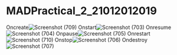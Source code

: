 # MADPractical_2_21012012019
Oncreate![Screenshot (709)](https://user-images.githubusercontent.com/108799765/187068774-b065eb68-fe85-4e20-a10a-96e09d138078.png)
Onstart![Screenshot (703)](https://user-images.githubusercontent.com/108799765/187068584-f4afc27d-e2f2-4220-b04f-b4fb959eba50.png)
Onresume![Screenshot (704)](https://user-images.githubusercontent.com/108799765/187068602-00c44d62-f078-474d-a422-10b88c4f3e69.png)
Onpause![Screenshot (705)](https://user-images.githubusercontent.com/108799765/187068649-9389520a-1142-44cb-8f5c-40fc80631d9a.png)
Onrestart![Screenshot (710)](https://user-images.githubusercontent.com/108799765/187068656-b490aba7-1362-4339-ab15-16f92af7b352.png)
Onstop![Screenshot (706)](https://user-images.githubusercontent.com/108799765/187068664-a8cf4753-7853-44b4-88fc-cdf37eb99988.png)
Ondestroy![Screenshot (707)](https://user-images.githubusercontent.com/108799765/187068668-67c6235f-6106-43a0-ac1c-01d15020ec69.png)
